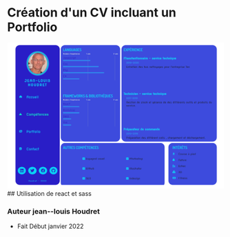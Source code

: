 # Création d'un CV incluant un Portfolio
<img src="./public/media/portfolio.png" alt="portfolio" />
## Utilisation de react et sass

### Auteur jean--louis Houdret

-  Fait Début janvier 2022
